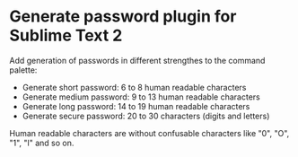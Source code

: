 # Generate password plugin for Sublime Text 2

Add generation of passwords in different strengthes to the command palette:

* Generate short password: 6 to 8 human readable characters
* Generate medium password: 9 to 13 human readable characters
* Generate long password: 14 to 19 human readable characters
* Generate secure password: 20 to 30 characters (digits and letters)

Human readable characters are without confusable characters like "0", "O", "1", "l" and so on.